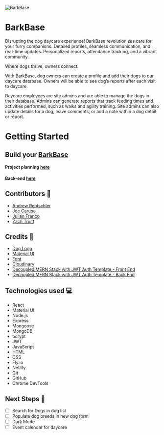 ![BarkBase]( https://res.cloudinary.com/di6tvzeal/image/upload/v1684456374/barkbase_cropped_tikss9.jpg "barkbase-screenshot")

# BarkBase
Disrupting the dog daycare experience! 
BarkBase revolutionizes care for your furry companions. 
Detailed profiles, seamless communication, and real-time updates. 
Personalized reports, attendance tracking, and a vibrant community. 

Where dogs thrive, owners connect. 

With BarkBase, dog owners can create a profile and add their dogs to our daycare database. 
Owners will be able to see dog’s reports after each visit to daycare. 

Daycare employees are site admins and are able to manage the dogs in their database. Admins can generate reports that track feeding times and activities performed, such as walks and agility training. Site admins can also update details for a dog, leave comments, or add a note within a dog detail or report.

# Getting Started

## Build your [BarkBase](https://bark-base.netlify.app/ "BarkBase link")

#### Project planning [here](https://trello.com/b/EoS9WQLo/barkbase "Trello Board")

#### Back-end [here](https://github.com/AndrewRentschler/barkbase-back-end)

## Contributors 🐶
* [Andrew Rentschler](https://github.com/AndrewRentschler)
* [Joe Caruso](https://github.com/carusoj7)
* [Julian Franco](https://github.com/jbot010)
* [Zach Truitt](https://github.com/ttiurt)


## Credits 🐾
* [Dog Logo](https://www.brandcrowd.com/maker/logo/beagle-pet-dog-130525?text=BarkBase&isSearch=True)
* [Material UI](https://mui.com/)
* [Font](https://fonts.google.com/specimen/Nunito/about?query=nunito)
* [Cloudinary](https://cloudinary.com/)
* [Decoupled MERN Stack with JWT Auth Template - Front End](https://github.com/SEI-Remote/decoupled-mern-jwt-auth-template-front-end)
* [Decoupled MERN Stack with JWT Auth Template - Back End](https://github.com/SEI-Remote/decoupled-mern-jwt-auth-template-back-end)


## Technologies used 💻
* React
* Material UI
* Node.js
* Express
* Mongoose
* MongoDB
* bcrypt
* JWT
* JavaScript
* HTML
* CSS
* Fly.io
* Netlify
* Git
* GitHub
* Chrome DevTools

## Next Steps 🔮
- [ ] Search for Dogs in dog list
- [ ] Populate dog breeds in new dog form
- [ ] Dark Mode
- [ ] Event calendar for daycare
